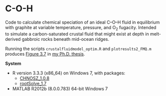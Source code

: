 # C-O-H
Code to calculate chemical speciation of an ideal C&ndash;O&ndash;H fluid in equilibrium with graphite at variable temperature, pressure, and O<sub>2</sub> fugacity.  Intended to simulate a carbon-saturated crustal fluid that might exist at depth in melt-derived gabbroic rocks beneath mid-ocean ridges.

Running the scripts `crustalfluidmodel_optim.R` and `plotresults2_FMQ.m` produces [Figure 3.7](https://github.com/dtexwang/thesis/blob/master/figures/Fig3.S1.pdf) in [my Ph.D. thesis](http://dx.doi.org/10.1575/1912/9052).

**System**
* R version 3.3.3 (x86_64) on Windows 7, with packages:
  * [CHNOSZ_1.0.8](http://www.chnosz.net/)
  * [rootSolve_1.7](https://cran.r-project.org/web/packages/rootSolve/index.html)
* MATLAB R2012b (8.0.0.783) 64-bit Windows 7
